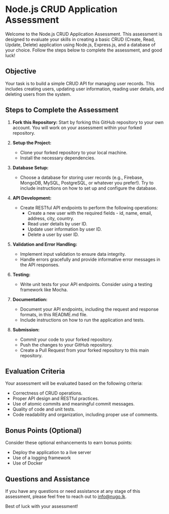 # Node.js CRUD Application Assessment

Welcome to the Node.js CRUD Application Assessment. This assessment is designed to evaluate your skills in creating a basic CRUD (Create, Read, Update, Delete) application using Node.js, Express.js, and a database of your choice. Follow the steps below to complete the assessment, and good luck!

## Objective

Your task is to build a simple CRUD API for managing user records. This includes creating users, updating user information, reading user details, and deleting users from the system.

## Steps to Complete the Assessment

1. **Fork this Repository:** Start by forking this GitHub repository to your own account. You will work on your assessment within your forked repository.

2. **Setup the Project:**
   - Clone your forked repository to your local machine.
   - Install the necessary dependencies.

3. **Database Setup:**
   - Choose a database for storing user records (e.g., Firebase, MongoDB, MySQL, PostgreSQL, or whatever you prefer!). Try to include instructions on how to set up and configure the database.

4. **API Development:**
   - Create RESTful API endpoints to perform the following operations:
     - Create a new user with the required fields - id, name, email, address, city, country.
     - Read user details by user ID.
     - Update user information by user ID.
     - Delete a user by user ID.

5. **Validation and Error Handling:**
   - Implement input validation to ensure data integrity.
   - Handle errors gracefully and provide informative error messages in the API responses.

6. **Testing:**
   - Write unit tests for your API endpoints. Consider using a testing framework like Mocha.

7. **Documentation:**
   - Document your API endpoints, including the request and response formats, in this README.md file.
   - Include instructions on how to run the application and tests.

8. **Submission:**
   - Commit your code to your forked repository.
   - Push the changes to your GitHub repository.
   - Create a Pull Request from your forked repository to this main repository.

## Evaluation Criteria

Your assessment will be evaluated based on the following criteria:
- Correctness of CRUD operations.
- Proper API design and RESTful practices.
- Use of atomic commits and meaningful commit messages.
- Quality of code and unit tests.
- Code readability and organization, including proper use of comments.

## Bonus Points (Optional)

Consider these optional enhancements to earn bonus points:
- Deploy the application to a live server
- Use of a logging framework
- Use of Docker

## Questions and Assistance

If you have any questions or need assistance at any stage of this assessment, please feel free to reach out to info@nugo.lk.

Best of luck with your assessment!
